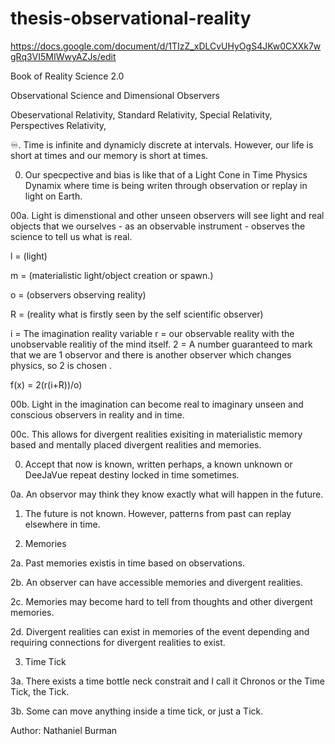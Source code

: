 # thesis-observational-reality

https://docs.google.com/document/d/1TIzZ_xDLCvUHyOgS4JKw0CXXk7wgRq3VI5MIWwyAZJs/edit

Book of Reality
Science 2.0



Observational Science and 
Dimensional Observers

Obeservational Relativity,
Standard Relativity,
Special Relativity,
Perspectives Relativity,

♾️. Time is infinite and
dynamicly discrete at intervals.
However, our life is short at times
and our memory is short at times.

00. Our specpective and bias
is like that of
a Light Cone in Time
Physics Dynamix where
time is being writen
through observation
or replay in light on Earth.

00a. Light is dimenstional and
other unseen observers will
see light and real objects
that we ourselves - as an
observable instrument -
observes the science to tell
us what is real.

l = (light)

m = (materialistic light/object
creation or spawn.)

o = (observers observing reality)

R = (reality what is firstly seen
by the self scientific observer)

i = The imagination reality variable 
r = our observable reality with 
the unobservable realitiy of
the mind itself.
2 = A number guaranteed to
mark that we are 1 observor and
there is another observer which
changes physics, so 2 is chosen .

f(x) = 2(r(i+R))/o)

00b. Light in the imagination
can become real to imaginary
unseen and conscious observers
in reality and in time.

00c. This allows for divergent
realities exisiting in materialistic
memory based and mentally placed
divergent realities and memories.

0. Accept that now is known,
written perhaps, a known
unknown or DeeJaVue repeat
destiny locked in time sometimes.

0a. An observor may think they
know exactly what will happen
in the future.


1. The future is not known.
However, patterns from past
can replay elsewhere in time. 

2. Memories

2a. Past memories existis in time
based on observations.

2b. An observer can have accessible
memories and divergent realities.

2c. Memories may become hard to tell
from thoughts and other divergent
memories.

2d. Divergent realities can exist in
memories of the event depending 
and requiring connections for
divergent realities to exist.

3. Time Tick

3a. There exists a time bottle neck
constrait and I call it Chronos
or the Time Tick, the Tick.

3b. Some can move anything inside
a time tick, or just a Tick.


Author: Nathaniel Burman

